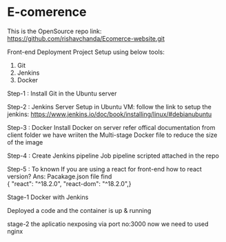 # E-comerence 

This is the OpenSource repo link: https://github.com/rishavchanda/Ecomerce-website.git

Front-end Deployment 
Project Setup using below tools:
1. Git
2. Jenkins
3. Docker

Step-1 : Install Git in the Ubuntu server

Step-2 : Jenkins Server Setup in Ubuntu VM:
follow the link to setup the jenkins: https://www.jenkins.io/doc/book/installing/linux/#debianubuntu

Step-3 : Docker 
Install Docker on server refer offical documentation
from client folder we have wriiten the Multi-stage Docker file to reduce the size of the image

Step-4 : Create Jenkins pipeline Job
pipeline scripted attached in the repo 

Step-5 : To known
If you are using a react for front-end how to react version?
Ans: Pacakage.json file find  
     {  "react": "^18.2.0",
    "react-dom": "^18.2.0",}

Stage-1 Docker with Jenkins

Deployed a code and the container is up & running

stage-2 the aplicatio nexposing via port no:3000 now we need to used nginx



